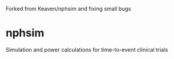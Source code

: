 Forked from Keaven/nphsim and fixing small bugs

# nphsim
Simulation and power calculations for time-to-event clinical trials
